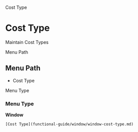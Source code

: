 
Cost Type
# Cost Type


Maintain Cost Types

Menu Path
## Menu Path



- Cost Type

Menu Type
### Menu Type

**Window**


```
[Cost Type](functional-guide/window/window-cost-type.md)
```